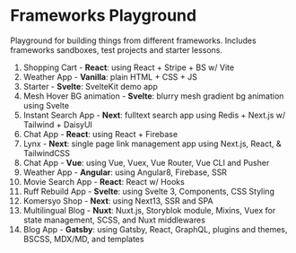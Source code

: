 # Frameworks Playground

Playground for building things from different frameworks. Includes frameworks sandboxes, test projects and starter lessons.

1.  Shopping Cart - **React**: using React + Stripe + BS w/ Vite
2.  Weather App - **Vanilla**: plain HTML + CSS + JS
3.  Starter - **Svelte**: SvelteKit demo app
4.  Mesh Hover BG animation - **Svelte**: blurry mesh gradient bg animation using Svelte
5.  Instant Search App - **Next**: fulltext search app using Redis + Next.js w/ Tailwind + DaisyUI
6.  Chat App - **React**: using React + Firebase
7.  Lynx - **Next**: single page link management app using Next.js, React, & TailwindCSS
8.  Chat App - **Vue**: using Vue, Vuex, Vue Router, Vue CLI and Pusher
9.  Weather App - **Angular**: using Angular8, Firebase, SSR
10. Movie Search App - **React**: React w/ Hooks
11. Ruff Rebuild App - **Svelte**: using Svelte 3, Components, CSS Styling
12. Komersyo Shop - **Next**: using Next13, SSR and SPA
13. Multilingual Blog - **Nuxt**: Nuxt.js, Storyblok module, Mixins, Vuex for state management, SCSS, and Nuxt middlewares
14. Blog App - **Gatsby**: using Gatsby, React, GraphQL, plugins and themes, BSCSS, MDX/MD, and templates
